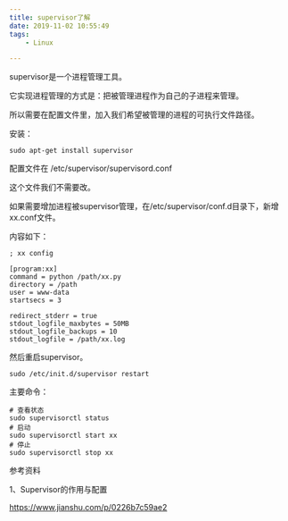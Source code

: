 ```yaml
---
title: supervisor了解
date: 2019-11-02 10:55:49
tags:
	- Linux

---
```




supervisor是一个进程管理工具。

它实现进程管理的方式是：把被管理进程作为自己的子进程来管理。

所以需要在配置文件里，加入我们希望被管理的进程的可执行文件路径。

安装：

```
sudo apt-get install supervisor
```

配置文件在 /etc/supervisor/supervisord.conf 

这个文件我们不需要改。

如果需要增加进程被supervisor管理，在/etc/supervisor/conf.d目录下，新增xx.conf文件。

内容如下：

```
; xx config

[program:xx]
command = python /path/xx.py
directory = /path
user = www-data
startsecs = 3

redirect_stderr = true
stdout_logfile_maxbytes = 50MB
stdout_logfile_backups = 10
stdout_logfile = /path/xx.log
```

然后重启supervisor。

```
sudo /etc/init.d/supervisor restart
```

主要命令：

```
# 查看状态
sudo supervisorctl status 
# 启动
sudo supervisorctl start xx
# 停止
sudo supervisorctl stop xx
```



参考资料

1、Supervisor的作用与配置

https://www.jianshu.com/p/0226b7c59ae2
